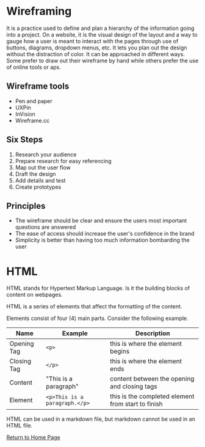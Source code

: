 # Wireframing
It is a practice used to define and plan a hierarchy of the information going into a project. 
On a website, it is the visual design of the layout and a way to gauge how a user is meant to interact with the pages through use of buttons, diagrams, dropdown menus, etc.
It lets you plan out the design without the distraction of color. 
It can be approached in different ways. Some prefer to draw out their wireframe by hand while others prefer the use of online tools or aps. 

## Wireframe tools
* Pen and paper
* UXPin
* InVision
* Wireframe.cc

## Six Steps
1. Research your audience
2. Prepare research for easy referencing
3. Map out the user flow
4. Draft the design
5. Add details and test
6. Create prototypes

## Principles
* The wireframe should be clear and ensure the users most important questions are answered
* The ease of access should increase the user's confidence in the brand
*  Simplicity is better than having too much information bombarding the user

# HTML
HTML stands for Hypertext Markup Language. Is it the building blocks of content on webpages. 

HTML is a series of elements that affect the formatting of the content. 

Elements consist of four (4) main parts. Consider the following example.

Name | Example | Description
----- | ----- | ----- |
Opening Tag | `<p>` | this is where the element begins
Closing Tag | `</p>` | this is where the element ends
Content | "This is a paragraph" | content between the opening and closing tags
Element | `<p>This is a paragraph.</p>` | this is the completed element from start to finish 

HTML can be used in a markdown file, but markdown cannot be used in an HTML file. 

[Return to Home Page](https://katyroffe.github.io/reading-notes/)